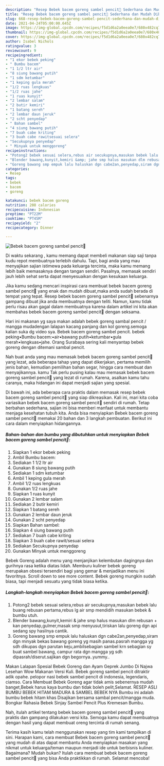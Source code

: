 ```yaml
---
description: "Resep Bebek bacem goreng sambel pencit🦆 Sederhana dan Mudah Dibuat"
title: "Resep Bebek bacem goreng sambel pencit🦆 Sederhana dan Mudah Dibuat"
slug: 668-resep-bebek-bacem-goreng-sambel-pencit-sederhana-dan-mudah-dibuat
date: 2021-04-24T05:00:00.645Z
image: https://img-global.cpcdn.com/recipes/f5d1d6a2a0eea0e7/680x482cq70/bebek-bacem-goreng-sambel-pencit🦆-foto-resep-utama.jpg
thumbnail: https://img-global.cpcdn.com/recipes/f5d1d6a2a0eea0e7/680x482cq70/bebek-bacem-goreng-sambel-pencit🦆-foto-resep-utama.jpg
cover: https://img-global.cpcdn.com/recipes/f5d1d6a2a0eea0e7/680x482cq70/bebek-bacem-goreng-sambel-pencit🦆-foto-resep-utama.jpg
author: Isabel Nichols
ratingvalue: 3
reviewcount: 9
recipeingredient:
- "1 ekor bebek peking"
- " Bumbu bacem"
- "1 1/2 ltr air"
- "8 siung bawang putih"
- "1 sdm ketumbar"
- "1 keping gula merah"
- "1/2 ruas lengkuas"
- "1/2 ruas jahe"
- "1 ruas kunyit"
- "2 lembar salam"
- "2 butir kemiri"
- "1 batang sereh"
- "2 lembar daun jeruk"
- "2 scht penyedap"
- " Bahan sambel"
- "4 siung bawang putih"
- "7 buah cabe kriting"
- "3 buah cabe rawitsesuai selera"
- "Secukupnya penyedap"
- " Minyak untuk menggoreng"
recipeinstructions:
- "Potong2 bebek sesuai selera,rebus air secukupnya,masukan bebek lalu buang rebusan pertama,rebus lg air smp mendidih masukan bebek &amp; bumbu utuh."
- "Blender bawang,kunyit,kemiri &amp; jahe smp halus masukan dlm rebusan + kan penyedap,gulmer,masak smp menyusut,tiriskan lalu goreng dgn api sedang spy hasilnya cantik."
- "Goreng bawang smp empuk lalu haluskan dgn cabe2an,penyedap,siram dgn minyak bekas bawang goreng yg masih panas.pasrah mangga yg sdh dikupas dgn parutan keju,ambilsebagian sambel krn sebagian sy buat sambel bawang, campur rata dgn mangga yg sdh dipasrah/diserut.sajikan dgn begornya..yummy.."
categories:
- Resep
tags:
- bebek
- bacem
- goreng

katakunci: bebek bacem goreng 
nutrition: 208 calories
recipecuisine: Indonesian
preptime: "PT22M"
cooktime: "PT45M"
recipeyield: "2"
recipecategory: Dinner

---
```



![Bebek bacem goreng sambel pencit🦆](https://img-global.cpcdn.com/recipes/f5d1d6a2a0eea0e7/680x482cq70/bebek-bacem-goreng-sambel-pencit🦆-foto-resep-utama.jpg)

Di waktu  sekarang , kamu memang dapat membeli makanan siap saji tanpa kudu repot membuatnya terlebih dahulu. Tapi, bagi anda yang mau menyajikan sajian istimewa pada keluarga tercinta, maka kamu memang lebih baik memasaknya dengan tangan sendiri. Pasalnya, memasak sendiri jauh lebih sehat serta dapat menyesuaikan dengan kesukaan keluarga.

Jika kamu sedang mencari inspirasi cara membuat bebek bacem goreng sambel pencit🦆 yang enak dan mudah dibuat,maka anda sudah berada di tempat yang tepat. Resep bebek bacem goreng sambel pencit🦆  sebenarnya gampang dibuat jika anda membuatnya dengan teliti. Namun, kamu tidak perlu risau akan gagal dalam membuatnya 
karena dalam artikel ini kita akan membahas bebek bacem goreng sambel pencit🦆 dengan seksama.  

Hari ini makanan yg saya makan adalah bebek goreng sambal pencit / mangga mudadengan lalapan kacang panjang dan kol goreng.semoga kalian suka dg video sya. Bebek bacem goreng sambel pencit. bebek peking•Bumbu bacem:•air•bawang putih•ketumbar•gula merah•lengkuas•jahe. Orang Surabaya sering kali menyantap bebek goreng dengan ditemani sambal pencit.

Nah buat anda yang mau memasak bebek bacem goreng sambel pencit🦆 yang lezat, ada beberapa tahap yang dapat dikerjakan, pertama memilih jenis bahan, kemudian pemilihan bahan segar, hingga cara membuat dan menyajikannya. kamu Tak perlu pusing kalau mau memasak bebek bacem goreng sambel pencit🦆 yang lezat di rumah. Karena, asalkan kamu  tahu caranya, maka hidangan ini dapat menjadi sajian yang spesial.

Di bawah ini, ada beberapa cara praktis  dalam memasak resep bebek bacem goreng sambel pencit🦆 yang siap dikreasikan. Kali ini, mari kita coba variasikan bebek bacem goreng sambel pencit🦆 sendiri di rumah. Tetap berbahan sederhana, sajian ini bisa memberi manfaat untuk membantu menjaga kesehatan tubuh kita. Anda bisa menyiapkan Bebek bacem goreng sambel pencit🦆 memakai 20 bahan dan 3 langkah pembuatan. Berikut ini cara dalam menyiapkan hidangannya.

<!--inarticleads1-->

##### Bahan-bahan dan bumbu yang dibutuhkan untuk menyiapkan Bebek bacem goreng sambel pencit🦆:

1. Siapkan 1 ekor bebek peking
1. Ambil  Bumbu bacem:
1. Sediakan 1 1/2 ltr air
1. Gunakan 8 siung bawang putih
1. Sediakan 1 sdm ketumbar
1. Ambil 1 keping gula merah
1. Ambil 1/2 ruas lengkuas
1. Gunakan 1/2 ruas jahe
1. Siapkan 1 ruas kunyit
1. Gunakan 2 lembar salam
1. Sediakan 2 butir kemiri
1. Siapkan 1 batang sereh
1. Gunakan 2 lembar daun jeruk
1. Gunakan 2 scht penyedap
1. Siapkan  Bahan sambel:
1. Siapkan 4 siung bawang putih
1. Sediakan 7 buah cabe kriting
1. Siapkan 3 buah cabe rawit/sesuai selera
1. Sediakan Secukupnya penyedap
1. Gunakan  Minyak untuk menggoreng


Bebek Goreng adalah menu yang menjanjikan kelembutan dagingnya dan gurihnya rasa ketika diatas lidah. Memburu kuliner bebek goreng merupakan obsesi tersendiri bagi yang gemar &amp; menjadikan menu ini favoritnya. Scroll down to see more content. Bebek goreng mungkin sudah biasa, tapi menjadi sesuatu yang tidak biasa ketika. 

<!--inarticleads2-->

##### Langkah-langkah menyiapkan Bebek bacem goreng sambel pencit🦆:

1. Potong2 bebek sesuai selera,rebus air secukupnya,masukan bebek lalu buang rebusan pertama,rebus lg air smp mendidih masukan bebek &amp; bumbu utuh.
1. Blender bawang,kunyit,kemiri &amp; jahe smp halus masukan dlm rebusan + kan penyedap,gulmer,masak smp menyusut,tiriskan lalu goreng dgn api sedang spy hasilnya cantik.
1. Goreng bawang smp empuk lalu haluskan dgn cabe2an,penyedap,siram dgn minyak bekas bawang goreng yg masih panas.pasrah mangga yg sdh dikupas dgn parutan keju,ambilsebagian sambel krn sebagian sy buat sambel bawang, campur rata dgn mangga yg sdh dipasrah/diserut.sajikan dgn begornya..yummy..


Makan Lalapan Spesial Bebek Goreng dan Ayam Geprek Jumbo Di Najwa Lesehan Wow Makanan Versi Kuli. Bebek goreng sambel pencit ditraktir adik opahe. pelopor nasi bebek sambel pencit di indonesia, legendaris, ciamso. Cara Membuat Bebek Goreng agar tidak amis sebenernya mudah banget,Bebek harus kaya bumbu dan tidak boleh pelit,Selamat. RESEP ASLI BUMBU BEBEK HITAM MADURA &amp; SAMBEL BEBEK NYA Bumbu ini adalah bumbu bebek hitam khas Disajikan bersama sambal pencit/mangga muda. Bongkar Rahasia Bebek Sinjay Sambel Pencit Plus Kremesan Bumbu. 

Nah, itulah artikel tentang  bebek bacem goreng sambel pencit🦆  yang praktis dan gampang dilakukan versi kita. Semoga kamu dapat membuatnya dengan hasil yang dapat membuat oreng tercinta di rumah senang. 

Terima kasih kamu telah menggunakan resep yang tim kami tampilkan di sini. Harapan kami, cara membuat  Bebek bacem goreng sambel pencit🦆 yang mudah di atas dapat membantu Anda menyiapkan masakan yang nikmat untuk keluarga/teman maupun menjadi ide untuk berbisnis kuliner. Bagaimana? Mudah bukan? Itulah cara membuat bebek bacem goreng sambel pencit🦆 yang bisa Anda praktikkan di rumah. Selamat mencoba!

